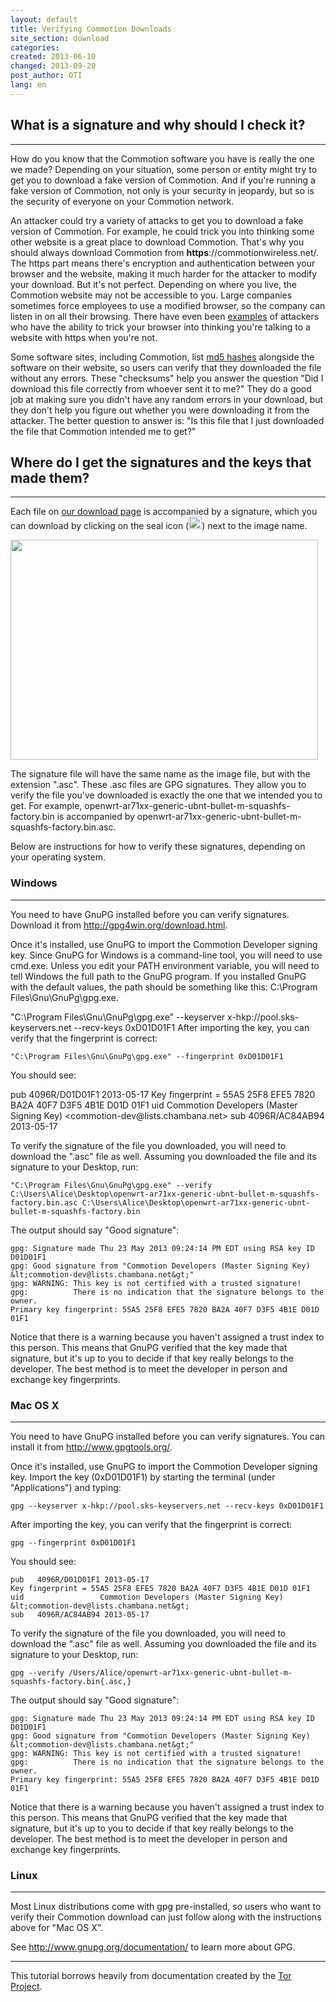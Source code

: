 ```yaml
---
layout: default
title: Verifying Commotion Downloads 
site_section: download
categories: 
created: 2013-06-10
changed: 2013-09-20
post_author: OTI
lang: en
---
```

 <h2>What is a signature and why should I check it?</h2>
 <hr>
 <p>How do you know that the Commotion software you have is really the one we made? Depending on your situation, some person or entity might try to get you to download a fake version of Commotion. And if you're running a fake version of Commotion, not only is your security in jeopardy, but so is the security of everyone on your Commotion network.</p>
 <p>An attacker could try a variety of attacks to get you to download a fake version of Commotion. For example, he could trick you into thinking some other website is a great place to download Commotion. That's why you should always download Commotion from <strong>https</strong>://commotionwireless.net/. The https part means there's encryption and authentication between your browser and the website, making it much harder for the attacker to modify your download. But it's not perfect. Depending on where you live, the Commotion website may not be accessible to you. Large companies sometimes force employees to use a modified browser, so the company can listen in on all their browsing. There have even been <a href="https://blog.torproject.org/blog/diginotar-debacle-and-what-you-should-do-about-it">examples</a> of attackers who have the ability to trick your browser into thinking you're talking to a website with https when you're not.</p>
 <p>Some software sites, including Commotion, list <a href="http://en.wikipedia.org/wiki/Cryptographic_hash_function">md5 hashes</a> alongside the software on their website, so users can verify that they downloaded the file without any errors. These "checksums" help you answer the question "Did I download this file correctly from whoever sent it to me?" They do a good job at making sure you didn't have any random errors in your download, but they don't help you figure out whether you were downloading it from the attacker. The better question to answer is: "Is this file that I just downloaded the file that Commotion intended me to get?"</p>
 <h2>Where do I get the signatures and the keys that made them?</h2>
 <hr>
 <p>Each file on <a href="/download">our download page</a> is accompanied by a signature, which you can download by clicking on the seal icon (<img alt="" src="/images/seal.png" style="height:20px; width:21px" />) next to the image name.</p>
 <p><img alt="" src="/files/sigs.png" style="height:352px; width:492px" /></p>
 <p>The signature file will have the same name as the image file, but with the extension ".asc". These .asc files are GPG signatures. They allow you to verify the file you've downloaded is exactly the one that we intended you to get. For example, openwrt-ar71xx-generic-ubnt-bullet-m-squashfs-factory.bin is accompanied by openwrt-ar71xx-generic-ubnt-bullet-m-squashfs-factory.bin.asc.</p>
 <p>Below are instructions for how to verify these signatures, depending on your operating system.</p>
 <h3>Windows</h3>
 <hr>
 <p>You need to have GnuPG installed before you can verify signatures. Download it from <a href="http://gpg4win.org/download.html">http://gpg4win.org/download.html</a>.</p>
 <p>Once it's installed, use GnuPG to import the Commotion Developer signing key. Since GnuPG for Windows is a command-line tool, you will need to use cmd.exe. Unless you edit your PATH environment variable, you will need to tell Windows the full path to the GnuPG program. If you installed GnuPG with the default values, the path should be something like this: C:\Program Files\Gnu\GnuPg\gpg.exe.</p>
	"C:\Program Files\Gnu\GnuPg\gpg.exe" --keyserver x-hkp://pool.sks-keyservers.net --recv-keys 0xD01D01F1
After importing the key, you can verify that the fingerprint is correct:</p>

	"C:\Program Files\Gnu\GnuPg\gpg.exe" --fingerprint 0xD01D01F1
 <p>You should see:</p>
	pub   4096R/D01D01F1 2013-05-17
	Key fingerprint = 55A5 25F8 EFE5 7820 BA2A 40F7 D3F5 4B1E D01D 01F1
	uid                  Commotion Developers (Master Signing Key) &lt;commotion-dev@lists.chambana.net&gt;
	sub   4096R/AC84AB94 2013-05-17
 <p>To verify the signature of the file you downloaded, you will need to download the ".asc" file as well. Assuming you downloaded the file and its signature to your Desktop, run:</p>

	"C:\Program Files\Gnu\GnuPg\gpg.exe" --verify C:\Users\Alice\Desktop\openwrt-ar71xx-generic-ubnt-bullet-m-squashfs-factory.bin.asc C:\Users\Alice\Desktop\openwrt-ar71xx-generic-ubnt-bullet-m-squashfs-factory.bin
 <p>The output should say "Good signature":</p>

	gpg: Signature made Thu 23 May 2013 09:24:14 PM EDT using RSA key ID D01D01F1
	gpg: Good signature from "Commotion Developers (Master Signing Key) &lt;commotion-dev@lists.chambana.net&gt;"
	gpg: WARNING: This key is not certified with a trusted signature!
	gpg:          There is no indication that the signature belongs to the owner.
	Primary key fingerprint: 55A5 25F8 EFE5 7820 BA2A 40F7 D3F5 4B1E D01D 01F1
 <p>Notice that there is a warning because you haven't assigned a trust index to this person. This means that GnuPG verified that the key made that signature, but it's up to you to decide if that key really belongs to the developer. The best method is to meet the developer in person and exchange key fingerprints.</p>
 <h3>Mac OS X</h3>
 <hr>
 <p>You need to have GnuPG installed before you can verify signatures. You can install it from <a href="http://www.gpgtools.org/">http://www.gpgtools.org/</a>.</p>
 <p>Once it's installed, use GnuPG to import the Commotion Developer signing key. Import the key (0xD01D01F1) by starting the terminal (under "Applications") and typing:</p>

	gpg --keyserver x-hkp://pool.sks-keyservers.net --recv-keys 0xD01D01F1
 <p>After importing the key, you can verify that the fingerprint is correct:</p>

	gpg --fingerprint 0xD01D01F1
 <p>You should see:</p>

	pub   4096R/D01D01F1 2013-05-17
	Key fingerprint = 55A5 25F8 EFE5 7820 BA2A 40F7 D3F5 4B1E D01D 01F1
	uid                 Commotion Developers (Master Signing Key) &lt;commotion-dev@lists.chambana.net&gt;
	sub   4096R/AC84AB94 2013-05-17
 <p>To verify the signature of the file you downloaded, you will need to download the ".asc" file as well. Assuming you downloaded the file and its signature to your Desktop, run:</p>

	gpg --verify /Users/Alice/openwrt-ar71xx-generic-ubnt-bullet-m-squashfs-factory.bin{.asc,}
 <p>The output should say "Good signature":</p>

	gpg: Signature made Thu 23 May 2013 09:24:14 PM EDT using RSA key ID D01D01F1
	gpg: Good signature from "Commotion Developers (Master Signing Key) &lt;commotion-dev@lists.chambana.net&gt;"
	gpg: WARNING: This key is not certified with a trusted signature!
	gpg:          There is no indication that the signature belongs to the owner.
	Primary key fingerprint: 55A5 25F8 EFE5 7820 BA2A 40F7 D3F5 4B1E D01D 01F1
 <p>Notice that there is a warning because you haven't assigned a trust index to this person. This means that GnuPG verified that the key made that signature, but it's up to you to decide if that key really belongs to the developer. The best method is to meet the developer in person and exchange key fingerprints.</p>
 <h3>Linux</h3>
 <hr>
 <p>Most Linux distributions come with gpg pre-installed, so users who want to verify their Commotion download can just follow along with the instructions above for "Mac OS X".</p>
 <p>See <a href="http://www.gnupg.org/documentation/">http://www.gnupg.org/documentation/</a> to learn more about GPG.</p>
 <hr>
<p>This tutorial borrows heavily from documentation created by the <a href="https://www.torproject.org/docs/verifying-signatures.html.en" target="_blank">Tor Project</a>.</p>

